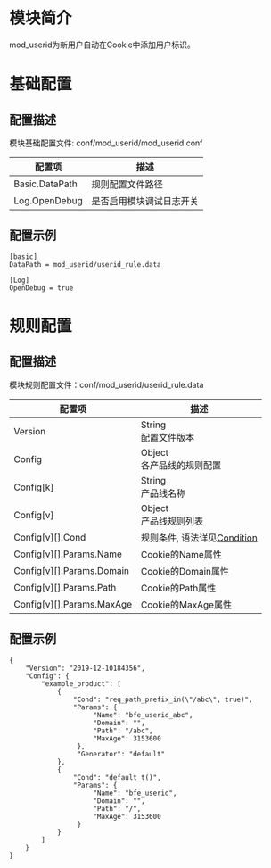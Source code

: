 # 模块简介

mod_userid为新用户自动在Cookie中添加用户标识。

# 基础配置

## 配置描述
模块基础配置文件: conf/mod_userid/mod_userid.conf

| 配置项         | 描述                     |
| -------------- | ------------------------ |
| Basic.DataPath | 规则配置文件路径         |
| Log.OpenDebug  | 是否启用模块调试日志开关 |

## 配置示例
```
[basic]
DataPath = mod_userid/userid_rule.data

[Log]
OpenDebug = true
```

# 规则配置

## 配置描述
模块规则配置文件：conf/mod_userid/userid_rule.data

| 配置项      | 描述                   |
| ----------- | ---------------------- |
| Version     | String<br>配置文件版本 |
| Config    | Object<br>各产品线的规则配置 |
| Config[k] | String<br>产品线名称 |
| Config[v] | Object<br>产品线规则列表 |
| Config[v][].Cond          | 规则条件, 语法详见[Condition](../../condition/condition_grammar.md) |
| Config[v][].Params.Name   | Cookie的Name属性 |
| Config[v][].Params.Domain | Cookie的Domain属性 |
| Config[v][].Params.Path   | Cookie的Path属性 |
| Config[v][].Params.MaxAge | Cookie的MaxAge属性 |

## 配置示例
```
{
    "Version": "2019-12-10184356",
    "Config": {
        "example_product": [
            {
                "Cond": "req_path_prefix_in(\"/abc\", true)",
                "Params": {
                     "Name": "bfe_userid_abc",
                     "Domain": "",
                     "Path": "/abc",
                     "MaxAge": 3153600
                 },
                 "Generator": "default"
            }, 
            {
                "Cond": "default_t()",
                "Params": {
                     "Name": "bfe_userid",
                     "Domain": "",
                     "Path": "/",
                     "MaxAge": 3153600
                 }
            }
        ]
    }
}
```
